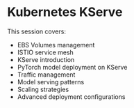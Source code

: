 # Kubernetes KServe

This session covers:
- EBS Volumes management
- ISTIO service mesh
- KServe introduction
- PyTorch model deployment on KServe
- Traffic management
- Model serving patterns
- Scaling strategies
- Advanced deployment configurations

